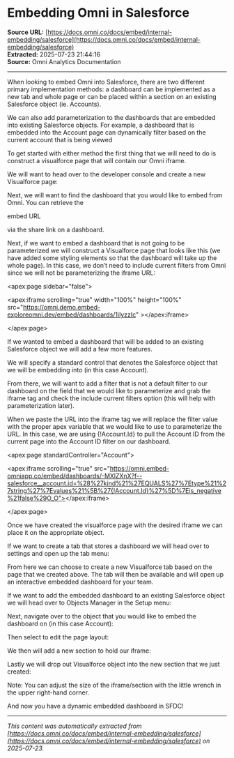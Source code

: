 # Embedding Omni in Salesforce

**Source URL:** [https://docs.omni.co/docs/embed/internal-embedding/salesforce](https://docs.omni.co/docs/embed/internal-embedding/salesforce)  
**Extracted:** 2025-07-23 21:44:16  
**Source:** Omni Analytics Documentation

---

When looking to embed Omni into Salesforce, there are two different primary implementation methods: a dashboard can be implemented as a new tab and whole page or can be placed within a section on an existing Salesforce object (ie. Accounts).

We can also add parameterization to the dashboards that are embedded into existing Salesforce objects. For example, a dashboard that is embedded into the Account page can dynamically filter based on the current account that is being viewed

To get started with either method the first thing that we will need to do is construct a visualforce page that will contain our Omni iframe.

We will want to head over to the developer console and create a new Visualforce page:

Next, we will want to find the dashboard that you would like to embed from Omni. You can retrieve the

embed URL

via the share link on a dashboard.

Next, if we want to embed a dashboard that is not going to be parameterized we will construct a Visualforce page that looks like this (we have added some styling elements so that the dashboard will take up the whole page). In this case, we don’t need to include current filters from Omni since we will not be parameterizing the iframe URL:

<apex:page sidebar="false">

<style>

html { width: 100%; height: 100%; }

</style>

<apex:iframe scrolling="true" width="100%" height="100%" src="https://omni.demo.embed-exploreomni.dev/embed/dashboards/1ilyzzIc" ></apex:iframe>

</apex:page>

If we wanted to embed a dashboard that will be added to an existing Salesforce object we will add a few more features.

We will specify a standard control that denotes the Salesforce object that we will be embedding into (in this case Account).

From there, we will want to add a filter that is not a default filter to our dashboard on the field that we would like to parameterize and grab the iframe tag and check the include current filters option (this will help with parameterization later).

When we paste the URL into the iframe tag we will replace the filter value with the proper apex variable that we would like to use to parameterize the URL. In this case, we are using {!Account.Id} to pull the Account ID from the current page into the Account ID filter on our dashboard.

<apex:page standardController="Account">

<apex:iframe scrolling="true" src="https://omni.embed-omniapp.co/embed/dashboards/-MXlZXnX?f--salesforce__account.id=%28%27kind%21%27EQUALS%27%7Etype%21%27string%27%7Evalues%21%5B%27{!Account.Id}%27%5D%7Eis_negative%21false%29O_O"></apex:iframe>

</apex:page>

Once we have created the visualforce page with the desired iframe we can place it on the appropriate object.

If we want to create a tab that stores a dashboard we will head over to settings and open up the tab menu:

From here we can choose to create a new Visualforce tab based on the page that we created above. The tab will then be available and will open up an interactive embedded dashboard for your team.

If we want to add the embedded dashboard to an existing Salesforce object we will head over to Objects Manager in the Setup menu:

Next, navigate over to the object that you would like to embed the dashboard on (in this case Account):

Then select to edit the page layout:

We then will add a new section to hold our iframe:

Lastly we will drop out Visualforce object into the new section that we just created:

Note: You can adjust the size of the iframe/section with the little wrench in the upper right-hand corner.

And now you have a dynamic embedded dashboard in SFDC!

---

*This content was automatically extracted from [https://docs.omni.co/docs/embed/internal-embedding/salesforce](https://docs.omni.co/docs/embed/internal-embedding/salesforce) on 2025-07-23.*
